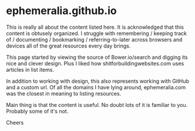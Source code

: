 ephemeralia.github.io
=====================
This is really all about the content listed here. It is acknowledged that this content is obtusely organized. I struggle with remembering / keeping track of / documenting / bookmarking / referring-to-later across browsers and devices all of the great resources every day brings.

This page started by viewing the source of Bower.io/search and digging its nice and clever design. Plus I liked how shitforbuildingwebsites.com uses articles in list items.

In addition to working with design, this also represents working with GitHub and a custom url. Of all the domains I have lying around, ephemeralia.com was the closest in meaning to listing resources.

Main thing is that the content is useful. No doubt lots of it is familiar to you. Probably some of it's not.

Cheers